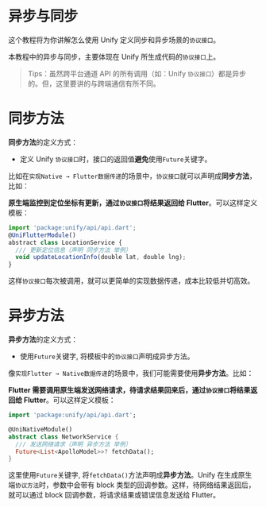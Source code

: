 # 异步与同步
这个教程将为你讲解怎么使用 Unify 定义同步和异步场景的`协议接口`。

本教程中的异步与同步，主要体现在 Unify 所生成代码的`协议接口`上。
> Tips：虽然跨平台通道 API 的所有调用（如：Unify `协议接口`）都是异步的。但，这里要讲的与跨端通信有所不同。

# 同步方法
**同步方法**的定义方式：

* 定义 Unify `协议接口`时，接口的返回值**避免**使用`Future`关键字。

比如在`实现Native → Flutter数据传递`的场景中，`协议接口`就可以声明成**同步方法**，比如：

**原生端监控到定位坐标有更新，通过`协议接口`将结果返回给 Flutter**。可以这样定义模板：

```javascript
import 'package:unify/api/api.dart';
@UniFlutterModule()
abstract class LocationService {
  /// 更新定位信息（声明 同步方法 举例）
  void updateLocationInfo(double lat, double lng);
}
```
这样`协议接口`每次被调用，就可以更简单的实现数据传递，成本比较低并切高效。

# 异步方法
**异步方法**的定义方式：
* 使用`Future`关键字, 将模板中的`协议接口`声明成异步方法。

像`实现Flutter → Native数据传递`的场景中，我们可能需要使用**异步方法**。比如：

**Flutter 需要调用原生端发送网络请求，待请求结果回来后，通过`协议接口`将结果返回给 Flutter**。可以这样定义模板：

```dart
import 'package:unify/api/api.dart';

@UniNativeModule()
abstract class NetworkService {
  /// 发送网络请求（声明 异步方法 举例）
  Future<List<ApolloModel>>? fetchData();
}
```
这里使用`Future`关键字, 将`fetchData()`方法声明成**异步方法**。Unify 在生成原生端`协议方法`时，参数中会带有 block 类型的回调参数。这样，待网络结果返回后，就可以通过 block 回调参数，将请求结果或错误信息发送给 Flutter。
